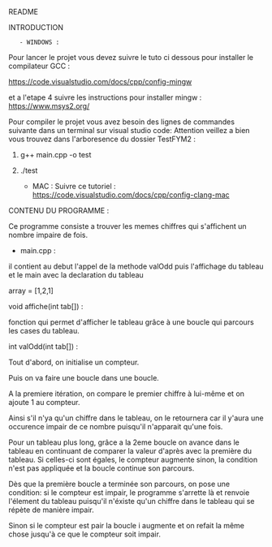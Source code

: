 README

INTRODUCTION


       - WINDOWS : 

Pour lancer le projet vous devez suivre le tuto ci dessous pour installer le compilateur GCC :

https://code.visualstudio.com/docs/cpp/config-mingw

et a l'etape 4 suivre les instructions pour installer mingw : https://www.msys2.org/

Pour compiler le projet vous avez besoin des lignes de commandes suivante dans un terminal sur visual studio code:
Attention veillez a bien vous trouvez dans l'arboresence du dossier TestFYM2 : 
1) g++ main.cpp -o test
2) ./test

   - MAC :
Suivre ce tutoriel : https://code.visualstudio.com/docs/cpp/config-clang-mac 




CONTENU DU PROGRAMME :

Ce programme consiste a trouver les memes chiffres qui s'affichent un nombre impaire de fois. 

  - main.cpp : 

il contient au debut l'appel de la methode valOdd puis l'affichage du tableau et le main avec la declaration du tableau


array = [1,2,1]


void affiche(int tab[]) :

fonction qui permet d'afficher le tableau grâce à une boucle qui parcours les cases du tableau.


int valOdd(int tab[]) :

Tout d'abord, on initialise un compteur. 

Puis on va faire une boucle dans une boucle. 

A la premiere itération, on compare le premier chiffre à lui-même et on ajoute 1 au compteur. 

Ainsi s'il n'ya qu'un chiffre dans le tableau, on le retournera car il y'aura une occurence impair de ce nombre puisqu'il n'apparait qu'une fois.

Pour un tableau plus long, grâce a la 2eme boucle on avance dans le tableau en continuant de comparer la valeur d'après avec la première du tableau.
Si celles-ci sont égales, le compteur augmente sinon, la condition n'est pas appliquée et la boucle continue son parcours.

Dès que la première boucle a terminée son parcours, on pose une condition: si le compteur est impair, le programme s'arrette là et renvoie l'élement du tableau puisqu'il n'éxiste qu'un chiffre dans le tableau qui se répète de manière impair. 

Sinon si le compteur est pair la boucle i augmente et on refait la même chose jusqu'à ce que le compteur soit impair.
